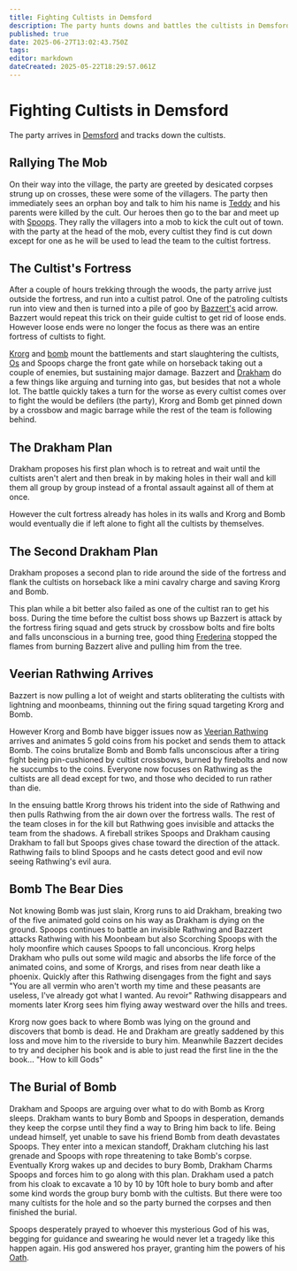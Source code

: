 ```yaml
---
title: Fighting Cultists in Demsford
description: The party hunts downs and battles the cultists in Demsford
published: true
date: 2025-06-27T13:02:43.750Z
tags: 
editor: markdown
dateCreated: 2025-05-22T18:29:57.061Z
---
```


# Fighting Cultists in Demsford
The party arrives in [Demsford](/locations/Mardun/demsford) and tracks down the cultists.


## Rallying The Mob
On their way into the village, the party are greeted by desicated corpses strung up on crosses, these were some of the villagers. The party then immediately sees an orphan boy and talk to him his name is [Teddy](/characters/teddy) and his parents were killed by the cult. Our heroes then go to the bar and meet up with [Spoops](/characters/spoops). They rally the villagers into a mob to kick the cult out of town. with the party at the head of the mob, every cultist they find is cut down except for one as he will be used to lead the team to the cultist fortress.


## The Cultist's Fortress
After a couple of hours trekking through the woods, the party arrive just outside the fortress, and run into a cultist patrol. One of the patroling cultists run into view and then is turned into a pile of goo by [Bazzert's](/characters/bazzert) acid arrow. Bazzert would repeat this trick on their guide cultist to get rid of loose ends. However loose ends were no longer the focus as there was an entire fortress of cultists to fight. 

[Krorg](/characters/krorg) and [bomb](/characters/Bomb-the-Bear) mount the battlements and start slaughtering the cultists, [Os](/characters/os) and Spoops charge the front gate while on horseback taking out a couple of enemies, but sustaining major damage. Bazzert and [Drakham](/characters/drakham) do a few things like arguing and turning into gas, but besides that not a whole lot. The battle quickly takes a turn for the worse as every cultist comes over to fight the would be defilers (the party), Krorg and Bomb get pinned down by a crossbow and magic barrage while the rest of the team is following behind.


## The Drakham Plan
Drakham proposes his first plan whoch is to retreat and wait until the cultists aren't alert and then break in by making holes in their wall and kill them all group by group instead of a frontal assault against all of them at once.

However the cult fortress already has holes in its walls and Krorg and Bomb would eventually die if left alone to fight all the cultists by themselves. 

## The Second Drakham Plan
Drakham proposes a second plan to ride around the side of the fortress and flank the cultists on horseback like a mini cavalry charge and saving Krorg and Bomb.

This plan while a bit better also failed as one of the cultist ran to get his boss. During the time before the cultist boss shows up Bazzert is attack by the fortress firing squad and gets struck by crossbow bolts and fire bolts and falls unconscious in a burning tree, good thing [Frederina](/characters/Frederina) stopped the flames from burning Bazzert alive and pulling him from the tree. 


## Veerian Rathwing Arrives
Bazzert is now pulling a lot of weight and starts obliterating the cultists with lightning and moonbeams, thinning out the firing squad targeting Krorg and Bomb. 

However Krorg and Bomb have bigger issues now as [Veerian Rathwing](/characters/Rathwing) arrives and animates 5 gold coins from his pocket and sends them to attack Bomb. The coins brutalize Bomb and Bomb falls unconscious after a tiring fight being pin-cushioned by cultist crossbows, burned by firebolts and now he succumbs to the coins. Everyone now focuses on Rathwing as the cultists are all dead except for two, and those who decided to run rather than die. 

In the ensuing battle Krorg throws his trident into the side of Rathwing and then pulls Rathwing from the air down over the fortress walls. The rest of the team closes in for the kill but Rathwing goes invisible and attacks the team from the shadows. A fireball strikes Spoops and Drakham causing Drakham to fall but Spoops gives chase toward the direction of the attack. Rathwing fails to blind Spoops and he casts detect good and evil now seeing Rathwing's evil aura.


## Bomb The Bear Dies
Not knowing Bomb was just slain, Krorg runs to aid Drakham, breaking two of the five animated gold coins on his way as Drakham is dying on the ground. Spoops continues to battle an invisible Rathwing and Bazzert attacks Rathwing with his Moonbeam but also Scorching Spoops with the holy moonfire which causes Spoops to fall unconcious. Krorg helps Drakham who pulls out some wild magic and absorbs the life force of the animated coins, and some of Krorgs, and rises from near death like a phoenix. Quickly after this Rathwing disengages from the fight and says "You are all vermin who aren't worth my time and these peasants are useless, I've already got what I wanted. Au revoir" Rathwing disappears and moments later Krorg sees him flying away westward over the hills and trees.

Krorg now goes back to where Bomb was lying on the ground and discovers that bomb is dead. He and Drakham are greatly saddened by this loss and move him to the riverside to bury him. Meanwhile Bazzert decides to try and decipher his book and is able to just read the first line in the the book... "How to kill Gods"

## The Burial of Bomb
Drakham and Spoops are arguing over what to do with Bomb as Krorg sleeps. Drakham wants to bury Bomb and Spoops in desperation, demands they keep the corpse until they find a way to Bring him back to life. Being undead himself, yet unable to save his friend Bomb from death devastates Spoops. They enter into a mexican standoff, Drakham clutching his last grenade and Spoops with rope threatening to take Bomb's corpse. Eventually Krorg wakes up and decides to bury Bomb, Drakham Charms Spoops and forces him to go along with this plan. Drakham used a patch from his cloak to excavate a 10 by 10 by 10ft hole to bury bomb and after some kind words the group bury bomb with the cultists. But there were too many cultists for the hole and so the party burned the corpses and then finished the burial.

Spoops desperately prayed to whoever this mysterious God of his was, begging for guidance and swearing he would never let a tragedy like this happen again. His god answered hos prayer, granting him the powers of his [Oath](/classes/oath-of-the-soulwarden).



